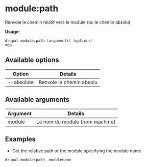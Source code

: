 # module:path
Renvoie le chemin relatif vers le module (ou le chemin absolu)

**Usage:**
```
drupal module:path [arguments] [options]
mop
```

## Available options
Option | Details
-------|-------------
--absolute | Renvoie le chemin absolu

## Available arguments
Argument | Details
---------|-------------
module | Le nom du module (nom machine)

## Examples
* Get the relative path of the module specifying the module name
```
drupal module:path  modulename
```

